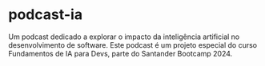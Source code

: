 # podcast-ia
Um podcast dedicado a explorar o impacto da inteligência artificial no desenvolvimento de software. Este podcast é um projeto especial do curso Fundamentos de IA para Devs, parte do Santander Bootcamp 2024.
